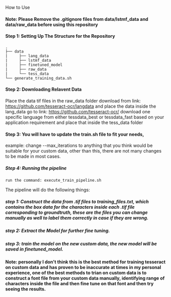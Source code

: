 How to Use
#### Note: Please Remove the .gitignore files from data/lstmf_data and data/raw_data before using this repository
#### Step 1: Setting Up The Structure for the Repository

    .
    ├── data
    |     ├── lang_data
    |     ├── lstmf_data
    |     ├── finetuned_model
    |     ├── raw_data
    |     └── tess_data
    └── generate_training_data.sh

#### Step 2: Downloading Relavent Data

Place the data tif files in the raw_data folder
download from link: https://github.com/tesseract-ocr/langdata and place the data inside the lang_data
go to link: https://github.com/tesseract-ocr/ download one specific language from either tessdata_best or tessdata_fast based on your application requirement and place that inside the tess_data folder

#### Step 3: You will have to update the train.sh file to fit your needs,
example: change --max_iterations to anything that you think would be suitable for your custom data, other than this, there are not
many changes to be made in most cases.

##### Step 4: Running the pipeline
`run the command: execute_train_pipeline.sh`

The pipeline will do the following things:

##### step 1: Construct the data from .tif files to training_files.txt, which contains the box data for the characters inside each .tif file corresponding to groundtruth, these are the files you can change manually as well to label them correctly in case if they are wrong.
##### step 2: Extract the Model for further fine tuning.
##### step 3: train the model on the new custom data, the new model will be saved in finetuned_model.

#### Note: personally I don't think this is the best method for training tesseract on custom data and has proven to be inaccurate at times in my personal experience, one of the best methods to trian on custom data is to construct a font file from your custom data manually, identifying range of characters inside the file and then fine tune on that font and then try seeing the results.
